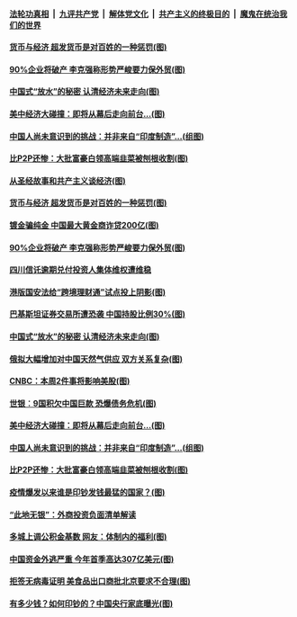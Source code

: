 ####  [法轮功真相](../../../../basic/blob/master/README.md?t=06302003) &nbsp;|&nbsp; [九评共产党](../../../../9ping.md/blob/master/README.md?t=06302003) &nbsp;|&nbsp; [解体党文化](../../../../jtdwh.md/blob/master/README.md?t=06302003)  &nbsp;|&nbsp; [共产主义的终极目的](../../../../gczydzjmd.md/blob/master/README.md?t=06302003) &nbsp;|&nbsp; [魔鬼在统治我们的世界](../../../../mgztzwmdsj.md/blob/master/README.md?t=06302003) 

#### [货币与经济 超发货币是对百姓的一种惩罚(图)](../pages/p5/938130.md?t=06302003) 

#### [90%企业将破产 李克强称形势严峻要力保外贸(图)](../pages/p5/938142.md?t=06302003) 

#### [中国式“放水”的秘密 认清经济未来走向(图)](../pages/p5/938113.md?t=06302003) 

#### [美中经济大碰撞：即将从幕后走向前台…(图)](../pages/p5/938024.md?t=06302003) 

#### [中国人尚未意识到的挑战：并非来自“印度制造”…(组图)](../pages/p5/938013.md?t=06302003) 

#### [比P2P还惨：大批富豪白领高端韭菜被刨根收割(图)](../pages/p5/938055.md?t=06302003) 

#### [从圣经故事和共产主义谈经济(图)](../pages/p5/938133.md?t=06302003) 

#### [货币与经济 超发货币是对百姓的一种惩罚(图)](../pages/p5/938130.md?t=06302003) 

#### [镀金骗纯金 中国最大黄金商诈贷200亿(图)](../pages/p5/938160.md?t=06302003) 

#### [90%企业将破产 李克强称形势严峻要力保外贸(图)](../pages/p5/938142.md?t=06302003) 

#### [四川信讬逾期兑付投资人集体维权遭维稳](../pages/p5/938159.md?t=06302003) 

#### [港版国安法给“跨境理财通”试点投上阴影(图)](../pages/p5/938156.md?t=06302003) 

#### [巴基斯坦证券交易所遭恐袭 中国持股比例30%(图)](../pages/p5/938118.md?t=06302003) 

#### [中国式“放水”的秘密 认清经济未来走向(图)](../pages/p5/938113.md?t=06302003) 

#### [俄拟大幅增加对中国天然气供应 双方关系复杂(图)](../pages/p5/938110.md?t=06302003) 

#### [CNBC：本周2件事将影响美股(图)](../pages/p5/938078.md?t=06302003) 

#### [世银︰9国积欠中国巨款 恐爆债务危机(图)](../pages/p5/938074.md?t=06302003) 

#### [美中经济大碰撞：即将从幕后走向前台…(图)](../pages/p5/938024.md?t=06302003) 

#### [中国人尚未意识到的挑战：并非来自“印度制造”…(组图)](../pages/p5/938013.md?t=06302003) 

#### [比P2P还惨：大批富豪白领高端韭菜被刨根收割(图)](../pages/p5/938055.md?t=06302003) 

#### [疫情爆发以来谁是印钞发钱最猛的国家？(图)](../pages/p5/938038.md?t=06302003) 

#### [“此地无银”：外商投资负面清单解读](../pages/p5/938011.md?t=06302003) 

#### [多城上调公积金基数 网友：体制内的福利(图)](../pages/p5/937999.md?t=06302003) 

#### [中国资金外逃严重 今年首季高达307亿美元(图)](../pages/p5/937945.md?t=06302003) 

#### [拒签无病毒证明 美食品出口商批北京要求不合理(图)](../pages/p5/937941.md?t=06302003) 

#### [有多少钱？如何印钞的？中国央行家底曝光(图)](../pages/p5/937885.md?t=06302003) 

